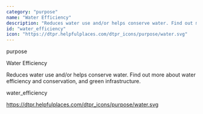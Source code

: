 ```yaml
---
category: "purpose"
name: "Water Efficiency"
description: "Reduces water use and/or helps conserve water. Find out more about water efficiency and conservation, and green infrastructure."
id: "water_efficiency"
icon: "https://dtpr.helpfulplaces.com/dtpr_icons/purpose/water.svg"
---
```

purpose

Water Efficiency

Reduces water use and/or helps conserve water. Find out more about water 
efficiency and conservation, and green infrastructure.

water_efficiency

https://dtpr.helpfulplaces.com/dtpr_icons/purpose/water.svg